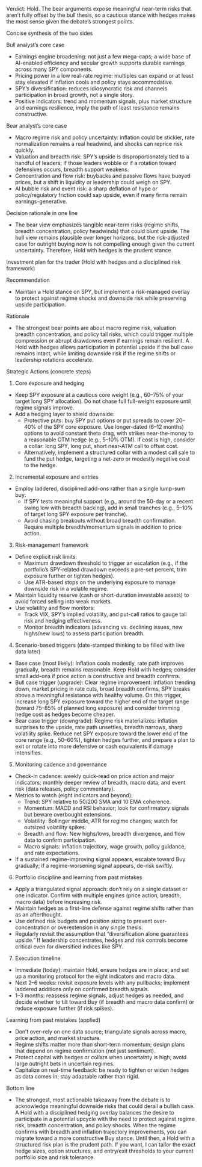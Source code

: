 Verdict: Hold. The bear arguments expose meaningful near-term risks that aren’t fully offset by the bull thesis, so a cautious stance with hedges makes the most sense given the debate’s strongest points.

Concise synthesis of the two sides

Bull analyst’s core case
- Earnings engine broadening: not just a few mega-caps; a wide base of AI-enabled efficiency and secular growth supports durable earnings across many SPY components.
- Pricing power in a low real-rate regime: multiples can expand or at least stay elevated if inflation cools and policy stays accommodative.
- SPY’s diversification: reduces idiosyncratic risk and channels participation in broad growth, not a single story.
- Positive indicators: trend and momentum signals, plus market structure and earnings resilience, imply the path of least resistance remains constructive.

Bear analyst’s core case
- Macro regime risk and policy uncertainty: inflation could be stickier, rate normalization remains a real headwind, and shocks can reprice risk quickly.
- Valuation and breadth risk: SPY’s upside is disproportionately tied to a handful of leaders; if those leaders wobble or if a rotation toward defensives occurs, breadth support weakens.
- Concentration and flow risk: buybacks and passive flows have buoyed prices, but a shift in liquidity or leadership could weigh on SPY.
- AI bubble risk and event risk: a sharp deflation of hype or policy/regulatory friction could sap upside, even if many firms remain earnings-generative.

Decision rationale in one line
- The bear view emphasizes tangible near-term risks (regime shifts, breadth concentration, policy headwinds) that could blunt upside. The bull view remains plausible over longer horizons, but the risk-adjusted case for outright buying now is not compelling enough given the current uncertainty. Therefore, Hold with hedges is the prudent stance.

Investment plan for the trader (Hold with hedges and a disciplined risk framework)

Recommendation
- Maintain a Hold stance on SPY, but implement a risk-managed overlay to protect against regime shocks and downside risk while preserving upside participation.

Rationale
- The strongest bear points are about macro regime risk, valuation breadth concentration, and policy tail risks, which could trigger multiple compression or abrupt drawdowns even if earnings remain resilient. A Hold with hedges allows participation in potential upside if the bull case remains intact, while limiting downside risk if the regime shifts or leadership rotations accelerate.

Strategic Actions (concrete steps)

1) Core exposure and hedging
- Keep SPY exposure at a cautious core weight (e.g., 60–75% of your target long SPY allocation). Do not chase full full-weight exposure until regime signals improve.
- Add a hedging layer to shield downside:
  - Protective puts: buy SPY put options or put spreads to cover 20–40% of the SPY core exposure. Use longer-dated (6–12 months) options to avoid constant theta drag, with strikes near-the-money to a reasonable OTM hedge (e.g., 5–10% OTM). If cost is high, consider a collar: long SPY, long put, short near-ATM call to offset cost.
  - Alternatively, implement a structured collar with a modest call sale to fund the put hedge, targeting a net-zero or modestly negative cost to the hedge.

2) Incremental exposure and entries
- Employ laddered, disciplined add-ons rather than a single lump-sum buy:
  - If SPY tests meaningful support (e.g., around the 50-day or a recent swing low with breadth backing), add in small tranches (e.g., 5–10% of target long SPY exposure per tranche).
  - Avoid chasing breakouts without broad breadth confirmation. Require multiple breadth/momentum signals in addition to price action.

3) Risk-management framework
- Define explicit risk limits:
  - Maximum drawdown threshold to trigger an escalation (e.g., if the portfolio’s SPY-related drawdown exceeds a pre-set percent, trim exposure further or tighten hedges).
  - Use ATR-based stops on the underlying exposure to manage downside risk in a volatile regime.
- Maintain liquidity reserve (cash or short-duration investable assets) to avoid forced selling into weak markets.
- Use volatility and flow monitors:
  - Track VIX, SPY’s implied volatility, and put-call ratios to gauge tail risk and hedging effectiveness.
  - Monitor breadth indicators (advancing vs. declining issues, new highs/new lows) to assess participation breadth.

4) Scenario-based triggers (date-stamped thinking to be filled with live data later)
- Base case (most likely): Inflation cools modestly, rate path improves gradually, breadth remains reasonable. Keep Hold with hedges; consider small add-ons if price action is constructive and breadth confirms.
- Bull case trigger (upgrade): Clear regime improvement: inflation trending down, market pricing in rate cuts, broad breadth confirms, SPY breaks above a meaningful resistance with healthy volume. On this trigger, increase long SPY exposure toward the higher end of the target range (toward 75–85% of planned long exposure) and consider trimming hedge cost as hedges become cheaper.
- Bear case trigger (downgrade): Regime risk materializes: inflation surprises to the upside, rate path unsettles, breadth narrows, sharp volatility spike. Reduce net SPY exposure toward the lower end of the core range (e.g., 50–60%), tighten hedges further, and prepare a plan to exit or rotate into more defensive or cash equivalents if damage intensifies.

5) Monitoring cadence and governance
- Check-in cadence: weekly quick-read on price action and major indicators; monthly deeper review of breadth, macro data, and event risk (data releases, policy commentary).
- Metrics to watch (eight indicators and beyond):
  - Trend: SPY relative to 50/200 SMA and 10 EMA coherence.
  - Momentum: MACD and RSI behavior; look for confirmatory signals but beware overbought extensions.
  - Volatility: Bollinger middle, ATR for regime changes; watch for outsized volatility spikes.
  - Breadth and flow: New highs/lows, breadth divergence, and flow data to confirm participation.
  - Macro signals: inflation trajectory, wage growth, policy guidance, and rate expectations.
- If a sustained regime-improving signal appears, escalate toward Buy gradually; if a regime-worsening signal appears, de-risk swiftly.

6) Portfolio discipline and learning from past mistakes
- Apply a triangulated signal approach: don’t rely on a single dataset or one indicator. Confirm with multiple engines (price action, breadth, macro data) before increasing risk.
- Maintain hedges as a first-line defense against regime shifts rather than as an afterthought.
- Use defined risk budgets and position sizing to prevent over-concentration or overextension in any single thesis.
- Regularly revisit the assumption that “diversification alone guarantees upside.” If leadership concentrates, hedges and risk controls become critical even for diversified indices like SPY.

7) Execution timeline
- Immediate (today): maintain Hold, ensure hedges are in place, and set up a monitoring protocol for the eight indicators and macro data.
- Next 2–6 weeks: revisit exposure levels with any pullbacks; implement laddered additions only on confirmed breadth signals.
- 1–3 months: reassess regime signals, adjust hedges as needed, and decide whether to tilt toward Buy (if breadth and macro data confirm) or reduce exposure further (if risk spikes).

Learning from past mistakes (applied)
- Don’t over-rely on one data source; triangulate signals across macro, price action, and market structure.
- Regime shifts matter more than short-term momentum; design plans that depend on regime confirmation (not just sentiment).
- Protect capital with hedges or collars when uncertainty is high; avoid large outright bets in uncertain regimes.
- Capitalize on real-time feedback: be ready to tighten or widen hedges as data comes in; stay adaptable rather than rigid.

Bottom line
- The strongest, most actionable takeaway from the debate is to acknowledge meaningful downside risks that could derail a bullish case. A Hold with a disciplined hedging overlay balances the desire to participate in a potential upcycle with the need to protect against regime risk, breadth concentration, and policy shocks. When the regime confirms with breadth and inflation trajectory improvements, you can migrate toward a more constructive Buy stance. Until then, a Hold with a structured risk plan is the prudent path. If you want, I can tailor the exact hedge sizes, option structures, and entry/exit thresholds to your current portfolio size and risk tolerance.